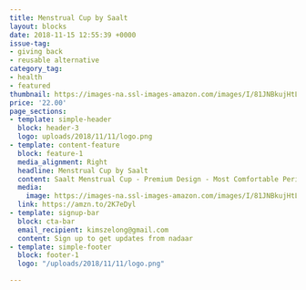 ```yaml
---
title: Menstrual Cup by Saalt
layout: blocks
date: 2018-11-15 12:55:39 +0000
issue-tag:
- giving back
- reusable alternative
category_tag:
- health
- featured
thumbnail: https://images-na.ssl-images-amazon.com/images/I/81JNBkujHtL._SL1500_.jpg
price: '22.00'
page_sections:
- template: simple-header
  block: header-3
  logo: uploads/2018/11/11/logo.png
- template: content-feature
  block: feature-1
  media_alignment: Right
  headline: Menstrual Cup by Saalt
  content: Saalt Menstrual Cup - Premium Design - Most Comfortable Period Cup -
  media:
    image: https://images-na.ssl-images-amazon.com/images/I/81JNBkujHtL._SL1500_.jpg
  link: https://amzn.to/2K7eDyl
- template: signup-bar
  block: cta-bar
  email_recipient: kimszelong@gmail.com
  content: Sign up to get updates from nadaar
- template: simple-footer
  block: footer-1
  logo: "/uploads/2018/11/11/logo.png"

---
```

